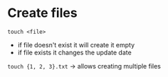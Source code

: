 # Create files

`touch <file>`

* if file doesn't exist it will create it empty
* if file exists it changes the update date

`touch {1, 2, 3}.txt` -> allows creating multiple files
